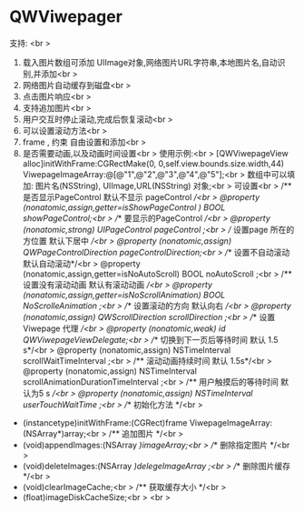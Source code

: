 # QWViwepager
支持: <br \>
1.  载入图片数组可添加 UIImage对象,网络图片URL字符串,本地图片名,自动识别,并添加<br \>
2.  网络图片自动缓存到磁盘<br \>
3.  点击图片响应<br \>
4.  支持追加图片<br \>
5.  用户交互时停止滚动,完成后恢复滚动<br \>
6.  可以设置滚动方法<br \>
7.  frame , 约束 自由设置和添加<br \>
8.  是否需要动画,以及动画时间设置<br \>
使用示例:<br \>
[QWViwepageView alloc]initWithFrame:CGRectMake(0, 0,self.view.bounds.size.width,44) ViwepageImageArray:@[@"1",@"2",@"3",@"4",@"5"];<br \>
数组中可以填加: 图片名(NSString), UIImage,URL(NSString) 对象;<br \>
可设置<br \>
/** 是否显示PageControl 默认不显示 pageControl */<br \>
@property (nonatomic,assign,getter=isShowPageControl ) BOOL showPageControl;<br \>
/** 要显示的PageControl */<br \>
@property (nonatomic,strong) UIPageControl *pageControl ;<br \>
/** 设置page 所在的方位置 默认下居中  */<br \>
@property (nonatomic,assign) QWPageControlDirection pageControlDirection;<br \>
/** 设置不自动滚动  默认自动滚动*/<br \>
@property (nonatomic,assign,getter=isNoAutoScroll) BOOL noAutoScroll ;<br \>
/** 设置没有滚动动画 默认有滚动动画 */<br \>
@property (nonatomic,assign,getter=isNoScrollAnimation) BOOL NoScrolleAnimation ;<br \>
/** 设置滚动的方向 默认向右 */<br \>
@property (nonatomic,assign) QWScrollDirection scrollDirection ;<br \>
/** 设置Viwepage 代理 */<br \>
@property (nonatomic,weak)  id<QWViwepageViewDelegate>  QWViwepageViewDelegate;<br \>
/** 切换到下一页后等待时间 默认 1.5 s*/<br \>
@property (nonatomic,assign) NSTimeInterval scrollWaitTimeInterval ;<br \>
/** 滚动动画持续时间  默认 1.5s*/<br \>
@property (nonatomic,assign) NSTimeInterval scrollAnimationDurationTimeInterval ;<br \>
/** 用户触摸后的等待时间 默认为5 s */<br \>
@property (nonatomic,assign) NSTimeInterval userTouchWaitTime ;<br \>
/** 初始化方法 */<br \>
- (instancetype)initWithFrame:(CGRect)frame ViwepageImageArray:(NSArray*)array;<br \>
/** 追加图片 */<br \>
- (void)appendImages:(NSArray *)imageArray;<br \>
/** 删除指定图片 */<br \>
- (void)deleteImages:(NSArray *)delegeImageArray ;<br \>
/** 删除图片缓存 */<br \>
- (void)clearImageCache;<br \>
/** 获取缓存大小 */<br \>
- (float)imageDiskCacheSize;<br \>
<br \>